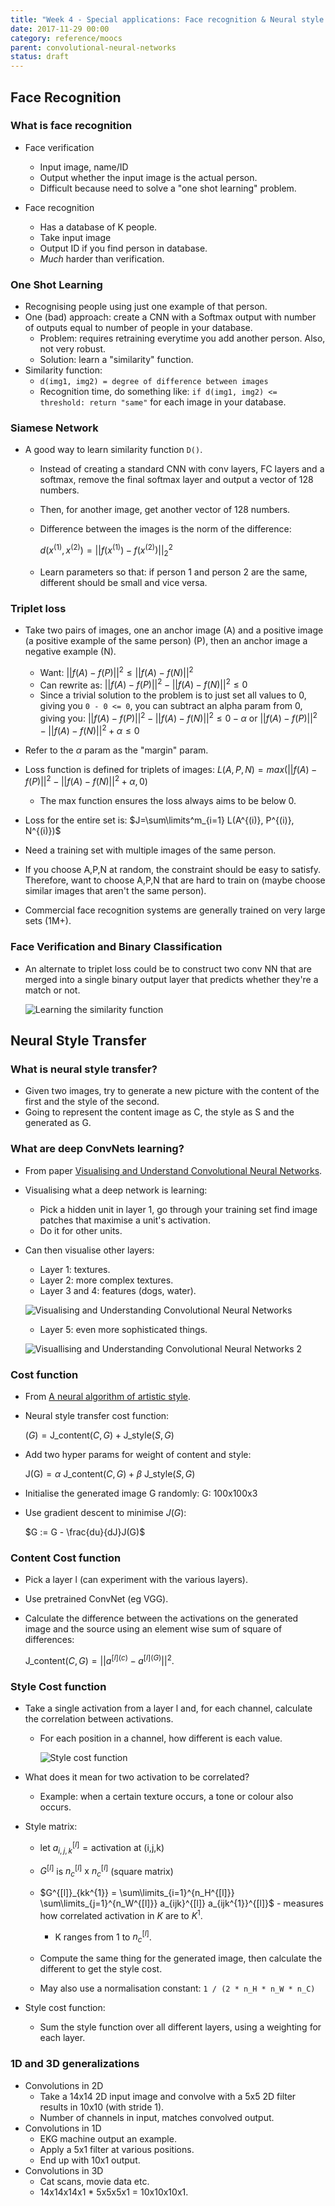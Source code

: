 ```yaml
---
title: "Week 4 - Special applications: Face recognition & Neural style transfer"
date: 2017-11-29 00:00
category: reference/moocs
parent: convolutional-neural-networks 
status: draft
---
```


## Face Recognition

### What is face recognition

* Face verification
    * Input image, name/ID
    * Output whether the input image is the actual person.
    * Difficult because need to solve a "one shot learning" problem.

* Face recognition
    * Has a database of K people.
    * Take input image
    * Output ID if you find person in database.
    * *Much* harder than verification.

### One Shot Learning

* Recognising people using just one example of that person.
* One (bad) approach: create a CNN with a Softmax output with number of outputs equal to number of people in your database.
	* Problem: requires retraining everytime you add another person. Also, not very robust.
	* Solution: learn a "similarity" function.
* Similarity function:
	* `d(img1, img2) = degree of difference between images`
	* Recognition time, do something like: `if d(img1, img2) <= threshold: return "same"` for each image in your database.

### Siamese Network

* A good way to learn similarity function `D()`.
    * Instead of creating a standard CNN with conv layers, FC layers and a softmax, remove the final softmax layer and output a vector of 128 numbers.
    * Then, for another image, get another vector of 128 numbers.
    * Difference between the images is the norm of the difference:
  
      $d(x^{(1)}, x^{(2)}) = ||f(x^{(1)}) - f(x^{(2)})||^2_2$
    * Learn parameters so that: if person 1 and person 2 are the same, different should be small and vice versa.

### Triplet loss

* Take two pairs of images, one an anchor image (A) and a positive image (a positive example of the same person) (P), then an anchor image a negative example (N).
  * Want: $||f(A)-f(P)||^2 \le ||f(A)-f(N)||^2$
  * Can rewrite as: $||f(A)-f(P)||^2 - ||f(A)-f(N)||^2 \le 0$
  * Since a trivial solution to the problem is to just set all values to 0, giving you `0 - 0 <= 0`, you can subtract an alpha param from 0, giving you: $||f(A)-f(P)||^2 - ||f(A)-f(N)||^2 \le 0 - \alpha$ or $||f(A)-f(P)||^2 - ||f(A)-f(N)||^2 + \alpha \le 0$
* Refer to the $\alpha$ param as the "margin" param.

* Loss function is defined for triplets of images:
  $L(A,P,N)=max(||f(A)-f(P)||^2-||f(A)-f(N)||^2 + \alpha, 0)$
	* The max function ensures the loss always aims to be below 0.

* Loss for the entire set is: $J=\sum\limits^m_{i=1} L(A^{(i)}, P^{(i)}, N^{(i)})$
* Need a training set with multiple images of the same person.
* If you choose A,P,N at random, the constraint should be easy to satisfy. Therefore, want to choose A,P,N that are hard to train on (maybe choose similar images that aren't the same person).
* Commercial face recognition systems are generally trained on very large sets (1M+).

### Face Verification and Binary Classification

* An alternate to triplet loss could be to construct two conv NN that are merged into a single binary output layer that predicts whether they're a match or not.

	![Learning the similarity function](/_media/learning-the-similarity-function.png)

## Neural Style Transfer

### What is neural style transfer?

* Given two images, try to generate a new picture with the content of the first and the style of the second.
* Going to represent the content image as C, the style as S and the generated as G.

### What are deep ConvNets learning?

* From paper [Visualising and Understand Convolutional Neural Networks](https://arxiv.org/pdf/1311.2901.pdf).
* Visualising what a deep network is learning:
    * Pick a hidden unit in layer 1, go through your training set find image patches that maximise a unit's activation.
    * Do it for other units.

* Can then visualise other layers:
    * Layer 1: textures.
    * Layer 2: more complex textures.
    * Layer 3 and 4: features (dogs, water).

  ![Visualising and Understanding Convolutional Neural Networks](/_media/visualising-conv.png)

  * Layer 5: even more sophisticated things.

  ![Visuallising and Understanding Convolutional Neural Networks 2](/_media/visualising-conv-2.png)

### Cost function

* From [A neural algorithm of artistic style](https://arxiv.org/pdf/1508.06576.pdf).
* Neural style transfer cost function:

    $(G) = \text{J\_content} (C, G) + \text{J\_style} (S, G)$

* Add two hyper params for weight of content and style:
 
	$\text{J(G)} = \alpha \text{ J\_content}(C, G) + \beta \text{ J\_style}(S, G)$
  
* Initialise the generated image G randomly:  G: 100x100x3
* Use gradient descent to minimise $J(G)$:

	$G := G - \frac{du}{dJ}J(G)$

### Content Cost function

* Pick a layer l (can experiment with the various layers).
* Use pretrained ConvNet (eg VGG).
* Calculate the difference between the activations on the generated image and the source using an element wise sum of square of differences:

	$\text{J\_content}(C, G) = ||a^{[l](c)} - a^{[l](G)}||^2$.

### Style Cost function

* Take a single activation from a layer l and, for each channel, calculate the correlation between activations.
  * For each position in a channel, how different is each value.

      ![Style cost function](/_media/style-cost-function.png)

* What does it mean for two activation to be correlated?
  * Example: when a certain texture occurs, a tone or colour also occurs.

* Style matrix:

  * let $a^{[l]}_{i,j,k} = \text{activation at (i,j,k)}$
  * $G^{[l]}$ is $n^{[l]}_c \text{ x }  n^{[l]}_c$ (square matrix)

  * $G^{[l]}_{kk^{1}} = \sum\limits_{i=1}^{n_H^{[l]}} \sum\limits_{j=1}^{n_W^{[l]}} a_{ijk}^{[l]} a_{ijk^{1}}^{[l]}$ - measures how correlated activation in $K$ are to $K^1$.
    * K ranges from 1 to $n_c^{[l]}$.

  * Compute the same thing for the generated image, then calculate the different to get the style cost.
  * May also use a normalisation constant: `1 / (2 * n_H * n_W * n_C)`

* Style cost function:
	* Sum the style function over all different layers, using a weighting for each layer.

### 1D and 3D generalizations

* Convolutions in 2D
	* Take a 14x14 2D input image and convolve with a 5x5 2D filter results in 10x10 (with stride 1).
	* Number of channels in input, matches convolved output.
* Convolutions in 1D
	* EKG machine output an example.
	* Apply a 5x1 filter at various positions.
	* End up with 10x1 output.
* Convolutions in 3D
	* Cat scans, movie data etc.
	* 14x14x14x1 * 5x5x5x1 = 10x10x10x1.